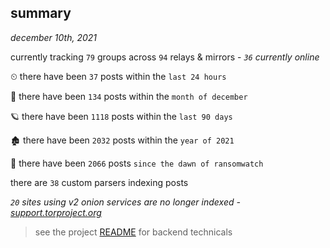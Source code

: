 
## summary
_december 10th, 2021_

currently tracking `79` groups across `94` relays & mirrors - _`36` currently online_

⏲ there have been `37` posts within the `last 24 hours`

🦈 there have been `134` posts within the `month of december`

🪐 there have been `1118` posts within the `last 90 days`

🏚 there have been `2032` posts within the `year of 2021`

🦕 there have been `2066` posts `since the dawn of ransomwatch`

there are `38` custom parsers indexing posts

_`20` sites using v2 onion services are no longer indexed - [support.torproject.org](https://support.torproject.org/onionservices/v2-deprecation/)_

> see the project [README](https://github.com/thetanz/ransomwatch#ransomwatch--) for backend technicals
